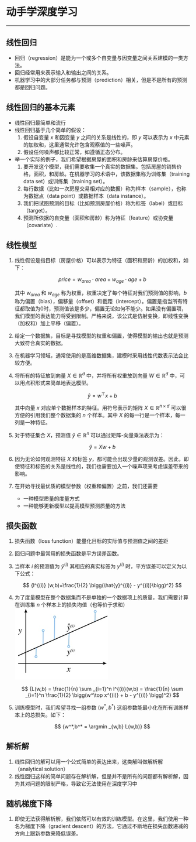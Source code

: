 # 动手学深度学习

---

## 线性回归

- 回归（regression）是能为一个或多个自变量与因变量之间关系建模的一类方法。
- 回归经常用来表示输入和输出之间的关系。
- 机器学习中的大部分任务都与预测（prediction）相关，但是不是所有的预测都是回归问题。

## 线性回归的基本元素

- 线性回归最简单和流行
- 线性回归基于几个简单的假设：
    1. 假设自变量 ${x}$ 和因变量 ${y}$ 之间的关系是线性的，即 ${y}$ 可以表示为 ${x}$ 中元素的加权和，这里通常允许包含观察值的一些噪声。
    2. 假设任何噪声都比较正常，如遵循正态分布。
- 举一个实际的例子，我们希望根据房屋的面积和房龄来估算房屋价格。
    1. 要开发这个模型，我们需要收集一个真实的数据集。包括房屋的销售价格，面积，和房龄。在机器学习的术语中，该数据集称为训练集（training
       data set）或训练集（training set）。
    2. 每行数据（比如一次房屋交易相对应的数据）称为样本（sample），也称为数据点（data point）或数据样本（data instance）。
    3. 我们把试图预测的目标（比如预测房屋价格）称为标签（label）或目标（target）。
    4. 预测所依据的自变量（面积和房龄）称为特征（feature）或协变量（covariate）.

## 线性模型

1. 线性假设是指目标（房屋价格）可以表示为特征（面积和房龄）的加权和，如下：

   $$
   {price = w_{area} \cdot area + w_{age} \cdot age + b}
   $$

   其中 ${w_{area}}$ 和 ${w_{age}}$ 称为权重，权重决定了每个特征对我们预测值的影响，${b}$
   称为偏置（bias），偏移量（offset）和截距（intercept）。偏置是指当所有特征都取值为0时，预测值该是多少，偏置无论如何不能少。如果没有偏置项，我们模型的表达能力将受到限制。严格来说，该公式是仿射变换，即线性变换（加权和）加上平移（偏置）。
2. 给定一个数据集，目标是寻找模型的权重和偏置，使得模型的输出也就是预测大致符合真实的数据。
3. 在机器学习领域，通常使用的是高维数据集，建模时采用线性代数表示法会比较方便。
4. 将所有的特征放到向量 ${X \in \mathbb{R}^d}$ 中，并将所有权重放到向量 ${W \in \mathbb{R}^d}$ 中，可以用点积形式来简单地表达模型。

   $$
   {\hat{y} = w^\top x + b}
   $$

   其中向量 ${x}$ 对应单个数据样本的特征。用符号表示的矩阵 ${X \in \mathbb{R}^{n \times d}}$ 可以很方便的引用我们整个数据集的
   ${n}$ 个样本。其中 ${X}$ 的每一行是一个样本，每一列是一种特征。
5. 对于特征集合 ${X}$，预测值 ${\hat{y} \in \mathbb{R}^n }$ 可以通过矩阵-向量乘法表示为：

   $$
   {\hat{y}= Xw+b}
   $$
6. 因为无论如何观测特征 ${X}$ 和标签 ${y}$，都可能会出现少量的观测误差。因此，即使特征和标签的关系是线性的，我们也需要加入一个噪声项来考虑误差带来的影响。
7. 在开始寻找最优质的模型参数（权重和偏置）之前，我们还需要

    - 一种模型质量的度量方式
    - 一种能够更新模型以提高模型预测质量的方法

## 损失函数

1. 损失函数（loss function）能量化目标的实际值与预测值之间的差距
2. 回归问题中最常用的损失函数是平方误差函数。
3. 当样本 ${i}$ 的预测值为 ${\hat{y}^{(i)}}$ 其相应的真实标签为 ${y^{(i)}}$ 时，平方误差可以定义为以下公式：

   $$
   {l^{(i)} (w,b)=\frac{1}{2} \bigg(\hat{y}^{(i)} - y^{(i)}\bigg)^2}
   $$
4. 为了度量模型在整个数据集而不是单独的一个数据项上的质量，我们需要计算在训练集 ${n}$ 个样本上的损失均值（也等价于求和）
   ![fitlinreg.jpg](assets/fit-linreg.jpg)

   $$
   {L(w,b) = \frac{1}{n} \sum _{i=1}^n l^{(i)}(w,b) = \frac{1}{n} \sum _{i=1}^n \frac{1}{2} \bigg(w^\top x^{(i)} + b -
   y^{(i)} \bigg)^2}
   $$
5. 训练模型时，我们希望寻找一组参数 ${(w^*,b^*)}$ 这组参数能最小化在所有训练样本上的总损失。如下：

   $$
   {w^*,b^* = \argmin _{w,b} L(w,b)}
   $$

## 解析解

1. 线性回归的解可以用一个公式简单的表达出来，这类解叫做解析解（analytical solution）
2. 线性回归这样的简单问题存在解析解，但是并不是所有的问题都有解析解，因为其对问题的限制严格，导致它无法使用在深度学习中

## 随机梯度下降

1. 即使无法获得解析解，我们依然可以有效的训练模型。在这里，我们使用一种名为梯度下降（gradient
   descent）的方法，它通过不断地在损失函数递减的方向上跟新参数来降低误差。
